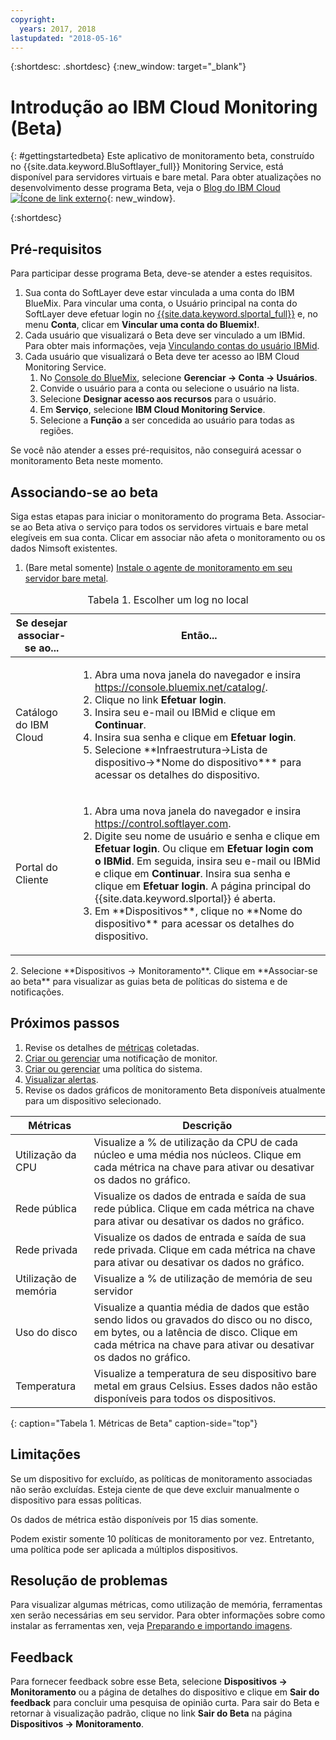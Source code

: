 ```yaml
---
copyright:
  years: 2017, 2018
lastupdated: "2018-05-16"
---
```


{:shortdesc: .shortdesc}
{:new_window: target="_blank"}
# Introdução ao IBM Cloud Monitoring (Beta)

{: #gettingstartedbeta}
Este aplicativo de monitoramento beta, construído no {{site.data.keyword.BluSoftlayer_full}} Monitoring Service, está disponível para servidores virtuais e bare metal. Para obter atualizações no desenvolvimento desse programa Beta, veja o [Blog do IBM Cloud ![Ícone de link externo](../../icons/launch-glyph.svg "Ícone de link externo")](https://www.ibm.com/blogs/bluemix/2017/12/beta-release-new-vsi-monitoring-tool-ibm-cloud/){: new_window}.

{:shortdesc}

## Pré-requisitos

Para participar desse programa Beta, deve-se atender a estes requisitos.
1. Sua conta do SoftLayer deve estar vinculada a uma conta do IBM BlueMix. Para vincular uma conta, o Usuário principal na conta do SoftLayer deve efetuar login no [{{site.data.keyword.slportal_full}}](https://control.softlayer.com) e, no menu **Conta**, clicar em **Vincular uma conta do Bluemix!**.
2. Cada usuário que visualizará o Beta deve ser vinculado a um IBMid. Para obter mais informações, veja [Vinculando contas do usuário IBMid](../../account/softlayerlink.html#link_customer_accounts).
3. Cada usuário que visualizará o Beta deve ter acesso ao IBM Cloud Monitoring Service. 
   1. No [Console do BlueMix](https://console.bluemix.net), selecione **Gerenciar -> Conta -> Usuários**.
   2. Convide o usuário para a conta ou selecione o usuário na lista.
   3. Selecione **Designar acesso aos recursos** para o usuário.
   4. Em **Serviço**, selecione **IBM Cloud Monitoring Service**. 
   5. Selecione a **Função** a ser concedida ao usuário para todas as regiões.

Se você não atender a esses pré-requisitos, não conseguirá acessar o monitoramento Beta neste momento.


## Associando-se ao beta 

Siga estas etapas para iniciar o monitoramento do programa Beta. Associar-se ao Beta ativa o serviço para todos os servidores virtuais e bare metal elegíveis em sua conta. Clicar em associar não afeta o monitoramento ou os dados Nimsoft existentes.
1. (Bare metal somente) [Instale o agente de monitoramento em seu servidor bare metal](install_observer.html). 
<table>
   <CAPTION>Tabela 1. Escolher um log no local</CAPTION>
   <THEAD>
   <TR>
   <th>Se desejar associar-se ao...</th>
   <th>Então...</th>
   </TR>
   </THEAD>
   <TBODY>
   <tr>
   <td>Catálogo do IBM Cloud</td>
   <td>
   <ol>
   <li>Abra uma nova janela do navegador e insira <a href="https://console.bluemix.net/catalog/">https://console.bluemix.net/catalog/</a>.</li>
   <li>Clique no link <b>Efetuar login</b>. </li>
   <li>Insira seu e-mail ou IBMid e clique em <b>Continuar</b>.</li>
   <li>Insira sua senha e clique em <b>Efetuar login</b>.</li>
   <li>Selecione **Infraestrutura->Lista de dispositivo->*Nome do dispositivo*** para acessar os detalhes do dispositivo.</li>
   </ol>
   </td>
   </tr>
   <tr>
   <td>Portal do Cliente</td>
   <td>
   <ol>
   <li>Abra uma nova janela do navegador e insira <a href="https://control.softlayer.com">https://control.softlayer.com</a>.</li>
   <li>Digite seu nome de usuário e senha e clique em <b>Efetuar login</b>. Ou clique em <b>Efetuar login com o IBMid</b>. Em seguida, insira seu e-mail ou IBMid e clique em <b>Continuar</b>. Insira sua senha e clique em <b>Efetuar login</b>. A página principal do {{site.data.keyword.slportal}} é aberta.</li>
     <li>Em **Dispositivos**, clique no **Nome do dispositivo** para acessar os detalhes do dispositivo.</li>
   </ol>
   </td>
   </tr>
   </TBODY>
  </table>
2. Selecione **Dispositivos -> Monitoramento**. Clique em **Associar-se ao beta** para visualizar as guias beta de políticas do sistema e de notificações.

## Próximos passos
1. Revise os detalhes de [métricas](metrics.html) coletadas.
2. [Criar ou gerenciar](create_notification.html) uma notificação de monitor.
3. [Criar ou gerenciar](create_policy.html) uma política do sistema.
4. [Visualizar alertas](view_alerts.html).
5. Revise os dados gráficos de monitoramento Beta disponíveis atualmente para um dispositivo selecionado.

|              Métricas                                      |  Descrição                                        |
| --------------------------------------------------------- | --------------------------------------------------- |
|Utilização da CPU                                            |   Visualize a % de utilização da CPU de cada núcleo e uma média nos núcleos. Clique em cada métrica na chave para ativar ou desativar os dados no gráfico.
|Rede pública                                             |   Visualize os dados de entrada e saída de sua rede pública. Clique em cada métrica na chave para ativar ou desativar os dados no gráfico.       |
|Rede privada                                            |   Visualize os dados de entrada e saída de sua rede privada. Clique em cada métrica na chave para ativar ou desativar os dados no gráfico.           |
|Utilização de memória    | Visualize a % de utilização de memória de seu servidor    |
|Uso do disco    | Visualize a quantia média de dados que estão sendo lidos ou gravados do disco ou no disco, em bytes, ou a latência de disco. Clique em cada métrica na chave para ativar ou desativar os dados no gráfico.    |
|Temperatura                                                 |Visualize a temperatura de seu dispositivo bare metal em graus Celsius. Esses dados não estão disponíveis para todos os dispositivos.
{: caption="Tabela 1. Métricas de Beta" caption-side="top"}   

## Limitações 
Se um dispositivo for excluído, as políticas de monitoramento associadas não serão excluídas. Esteja ciente de que deve excluir manualmente o dispositivo para essas políticas.

Os dados de métrica estão disponíveis por 15 dias somente.

Podem existir somente 10 políticas de monitoramento por vez. Entretanto, uma política pode ser aplicada a múltiplos dispositivos.

## Resolução de problemas
Para visualizar algumas métricas, como utilização de memória, ferramentas xen serão necessárias em seu servidor. Para obter informações sobre como instalar as ferramentas xen, veja [Preparando e importando imagens](../image-templates/import-image.html#preparing-and-importing-images).

## Feedback 
Para fornecer feedback sobre esse Beta, selecione **Dispositivos -> Monitoramento** ou a página de detalhes do dispositivo e clique em **Sair do feedback** para concluir uma pesquisa de opinião curta. Para sair do Beta e retornar à visualização padrão, clique no link **Sair do Beta** na página **Dispositivos -> Monitoramento**.


